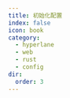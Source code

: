 ```yaml
---
title: 初始化配置
index: false
icon: book
category:
  - hyperlane
  - web
  - rust
  - config
dir:
  order: 3
---
```

